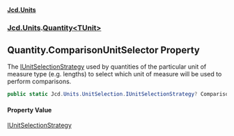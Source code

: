 #### [Jcd.Units](index.md 'index')
### [Jcd.Units](Jcd.Units.md 'Jcd.Units').[Quantity&lt;TUnit&gt;](Quantity_TUnit_.md 'Jcd.Units.Quantity<TUnit>')

## Quantity<TUnit>.ComparisonUnitSelector Property

The [IUnitSelectionStrategy](IUnitSelectionStrategy.md 'Jcd.Units.UnitSelection.IUnitSelectionStrategy') used by quantities of the particular unit of
measure type (e.g. lengths) to select which unit of measure will be used to perform comparisons.

```csharp
public static Jcd.Units.UnitSelection.IUnitSelectionStrategy? ComparisonUnitSelector { get; set; }
```

#### Property Value
[IUnitSelectionStrategy](IUnitSelectionStrategy.md 'Jcd.Units.UnitSelection.IUnitSelectionStrategy')